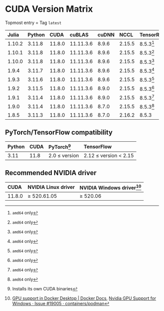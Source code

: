 # CUDA Version Matrix

Topmost entry = Tag `latest`

| Julia  | Python  | CUDA   | cuBLAS    | cuDNN | NCCL   | TensorRT  | Linux distro |
|:-------|:--------|:-------|:----------|:------|:-------|:----------|:-------------|
| 1.10.2 | 3.11.8  | 11.8.0 | 11.11.3.6 | 8.9.6 | 2.15.5 | 8.5.3[^1] | Ubuntu 22.04 |
| 1.10.1 | 3.11.8  | 11.8.0 | 11.11.3.6 | 8.9.6 | 2.15.5 | 8.5.3[^1] | Ubuntu 22.04 |
| 1.10.0 | 3.11.8  | 11.8.0 | 11.11.3.6 | 8.9.6 | 2.15.5 | 8.5.3[^1] | Ubuntu 22.04 |
| 1.9.4  | 3.11.7  | 11.8.0 | 11.11.3.6 | 8.9.6 | 2.15.5 | 8.5.3[^1] | Ubuntu 22.04 |
| 1.9.3  | 3.11.6  | 11.8.0 | 11.11.3.6 | 8.9.6 | 2.15.5 | 8.5.3[^1] | Ubuntu 22.04 |
| 1.9.2  | 3.11.5  | 11.8.0 | 11.11.3.6 | 8.9.0 | 2.15.5 | 8.5.3[^1] | Ubuntu 22.04 |
| 1.9.1  | 3.11.4  | 11.8.0 | 11.11.3.6 | 8.9.0 | 2.15.5 | 8.5.3[^1] | Ubuntu 22.04 |
| 1.9.0  | 3.11.4  | 11.8.0 | 11.11.3.6 | 8.7.0 | 2.15.5 | 8.5.3[^1] | Ubuntu 22.04 |
| 1.8.5  | 3.11.3  | 11.8.0 | 11.11.3.6 | 8.7.0 | 2.16.2 | 8.5.3     | Ubuntu 20.04 |

[^1]: `amd64` only

## PyTorch/TensorFlow compatibility

| Python | CUDA | PyTorch[^2]   | TensorFlow            |
|:-------|:-----|:--------------|:----------------------|
| 3.11   | 11.8 | 2.0 ≤ version | 2.12 ≤ version < 2.15 |

[^2]: Installs its own CUDA binaries

## Recommended NVIDIA driver

| CUDA   | NVIDIA Linux driver | NVIDIA Windows driver[^3] |
|:-------|:--------------------|:--------------------------|
| 11.8.0 | ≥ 520.61.05         | ≥ 520.06                  |

[^3]: [GPU support in Docker Desktop | Docker Docs](https://docs.docker.com/desktop/gpu/),
[Nvidia GPU Support for Windows · Issue #19005 · containers/podman](https://github.com/containers/podman/issues/19005)
